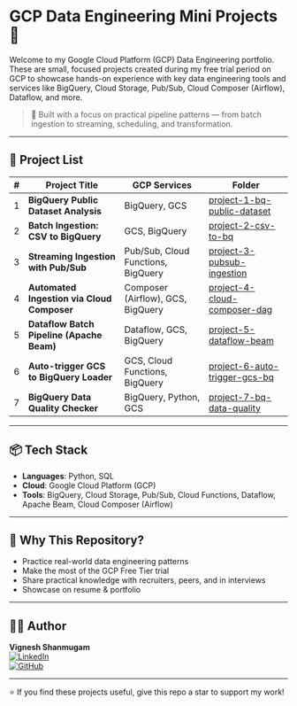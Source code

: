 # GCP Data Engineering Mini Projects 🚀

Welcome to my Google Cloud Platform (GCP) Data Engineering portfolio. These are small, focused projects created during my free trial period on GCP to showcase hands-on experience with key data engineering tools and services like BigQuery, Cloud Storage, Pub/Sub, Cloud Composer (Airflow), Dataflow, and more.

> 🔧 Built with a focus on practical pipeline patterns — from batch ingestion to streaming, scheduling, and transformation.

---

## 🔗 Project List

| # | Project Title | GCP Services | Folder |
|--:|-------------------------------|---------------------------|-------------------------------|
| 1 | **BigQuery Public Dataset Analysis** | BigQuery, GCS | [project-1-bq-public-dataset](./project-1-bq-public-dataset) |
| 2 | **Batch Ingestion: CSV to BigQuery** | GCS, BigQuery | [project-2-csv-to-bq](./project-2-csv-to-bq) |
| 3 | **Streaming Ingestion with Pub/Sub** | Pub/Sub, Cloud Functions, BigQuery | [project-3-pubsub-ingestion](./project-3-pubsub-ingestion) |
| 4 | **Automated Ingestion via Cloud Composer** | Composer (Airflow), GCS, BigQuery | [project-4-cloud-composer-dag](./project-4-cloud-composer-dag) |
| 5 | **Dataflow Batch Pipeline (Apache Beam)** | Dataflow, GCS, BigQuery | [project-5-dataflow-beam](./project-5-dataflow-beam) |
| 6 | **Auto-trigger GCS to BigQuery Loader** | GCS, Cloud Functions, BigQuery | [project-6-auto-trigger-gcs-bq](./project-6-auto-trigger-gcs-bq) |
| 7 | **BigQuery Data Quality Checker** | BigQuery, Python, GCS | [project-7-bq-data-quality](./project-7-bq-data-quality) |

---

## 📦 Tech Stack
- **Languages**: Python, SQL
- **Cloud**: Google Cloud Platform (GCP)
- **Tools**: BigQuery, Cloud Storage, Pub/Sub, Cloud Functions, Dataflow, Apache Beam, Cloud Composer (Airflow)

---

## 🧠 Why This Repository?
- Practice real-world data engineering patterns
- Make the most of the GCP Free Tier trial
- Share practical knowledge with recruiters, peers, and in interviews
- Showcase on resume & portfolio

---

## 🧑‍💻 Author
**Vignesh Shanmugam**  
[![LinkedIn](https://img.shields.io/badge/LinkedIn-blue?logo=linkedin)](https://linkedin.com/in/contact-vigneshshanmugam)  
[![GitHub](https://img.shields.io/badge/GitHub-Profile-informational?logo=github)](https://github.com/Vignesh-S-GitHub)

---

⭐ If you find these projects useful, give this repo a star to support my work!
